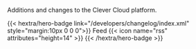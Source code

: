 
Additions and changes to the Clever Cloud platform.  

{{< hextra/hero-badge link="/developers/changelog/index.xml" style="margin:10px 0 0 0">}}
  Feed
  {{< icon name="rss" attributes="height=14" >}}
{{< /hextra/hero-badge >}}



